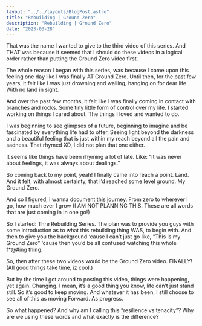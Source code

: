 ```yaml
---
layout: "../../layouts/BlogPost.astro"
title: "Rebuilding | Ground Zero"
description: "Rebuilding | Ground Zero"
date: "2023-03-28"
---
```


That was the name I wanted to give to the third video of this series. 
And THAT was because it seemed that I should do these videos in a logical order rather than putting the Ground Zero video first. 


The whole reason I began with this series, was because I came upon this feeling one day like I was finally AT Ground Zero. 
Until then, for the past few years, it felt like I was just drowning and wailing, hanging on for dear life. With no land in sight. 


And over the past few months, it felt like I was finally coming in contact with branches and rocks. Some tiny little form of control over my life. 
I started working on things I cared about. The things I loved and wanted to do.


I was beginning to see glimpses of a future, beginning to imagine and be fascinated by everything life had to offer. 
Seeing light beyond the darkness and a beautiful feeling that is just within my reach beyond all the pain and sadness. That rhymed XD, I did not plan that one either. 


It seems like things have been rhyming a lot of late. Like: 
“It was never about feelings, it was always about dealings.”  


So coming back to my point, yeah! I finally came into reach a point. Land. And it felt, with almost certainty, that I’d reached some level ground. My Ground Zero. 


And so I figured, I wanna document this journey. From zero to wherever I go, how much ever I grow (I AM NOT PLANNING THIS. These are all words that are just coming in in one go!)


So I started: Thre Rebuilding Series. The plan was to provide you guys with some introduction as to what this rebuilding thing WAS, to begin with. And then to give you the background ‘cause I can’t just go like, “This is my Ground Zero” ‘cause then you’d be all confused watching this whole f*@#ing thing.


So, then after these two videos would be the Ground Zero video. FINALLY! (All good things take time, iz cool.)


But by the time I got around to posting this video, things were happening, yet again. 
Changing. 
I mean, it’s a good thing you know, life can’t just stand still. So it’s good to keep moving. And whatever it has been, I still choose to see all of this as moving Forward. As progress.


So what happened? And why am I calling this “resilience vs tenacity”? Why are we using these words and what exactly is the difference?
